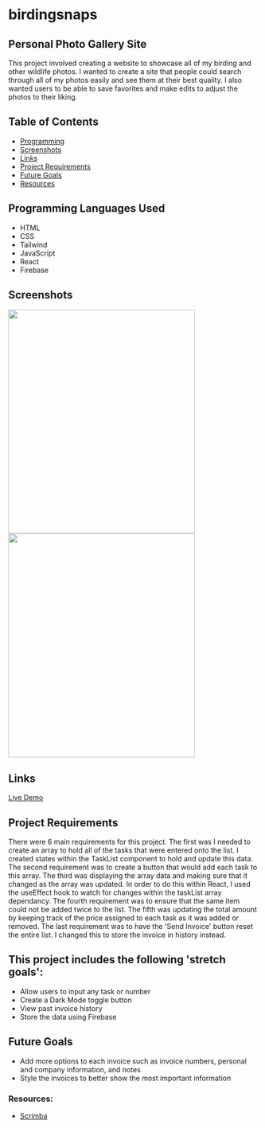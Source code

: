 # birdingsnaps
## Personal Photo Gallery Site

This project involved creating a website to showcase all of my birding and other wildlife photos. I wanted to create a site that
people could search through all of my photos easily and see them at their best quality. I also wanted users to be able to save favorites 
and make edits to adjust the photos to their liking.

## Table of Contents
- [Programming](#programming-languages-used)
- [Screenshots](#screenshots)
- [Links](#links)
- [Project Requirements](#project-requirements)
- [Future Goals](#future-goals)
- [Resources](#resources)

## Programming Languages Used
  - HTML
  - CSS
  - Tailwind
  - JavaScript
  - React
  - Firebase

## Screenshots
<img src="https://github.com/KeithPetr/Invoice-Creator-React/assets/91621041/8284c61a-406b-46b9-86bd-2cba29d1ded5" height="450" width="375" />
<img src="https://github.com/KeithPetr/Invoice-Creator-React/assets/91621041/3c378ded-82b8-4b9c-8567-91173a1b72d0" height="450" width="375" />

## Links
 [Live Demo](https://invoice-creator-react.netlify.app/)

## Project Requirements
There were 6 main requirements for this project. The first was I needed to create an array to hold all of the tasks that were entered onto the list. 
I created states within the TaskList component to hold and update this data. The second requirement was to create a button that would add each task to 
this array. The third was displaying the array data and making sure that it changed as the array was updated. In order to do this within React, I used 
the useEffect hook to watch for changes within the taskList array dependancy. The fourth requirement was to ensure that the same item could not be 
added twice to the list. The fifth was updating the total amount by keeping track of the price assigned to each task as it was added or removed. The 
last requirement was to have the 'Send Invoice' button reset the entire list. I changed this to store the invoice in history instead.

## This project includes the following 'stretch goals':
  - Allow users to input any task or number
  - Create a Dark Mode toggle button
  - View past invoice history
  - Store the data using Firebase

## Future Goals
  - Add more options to each invoice such as invoice numbers, personal and company information, and notes
  - Style the invoices to better show the most important information

### Resources:
  - [Scrimba](https://scrimba.com/)

